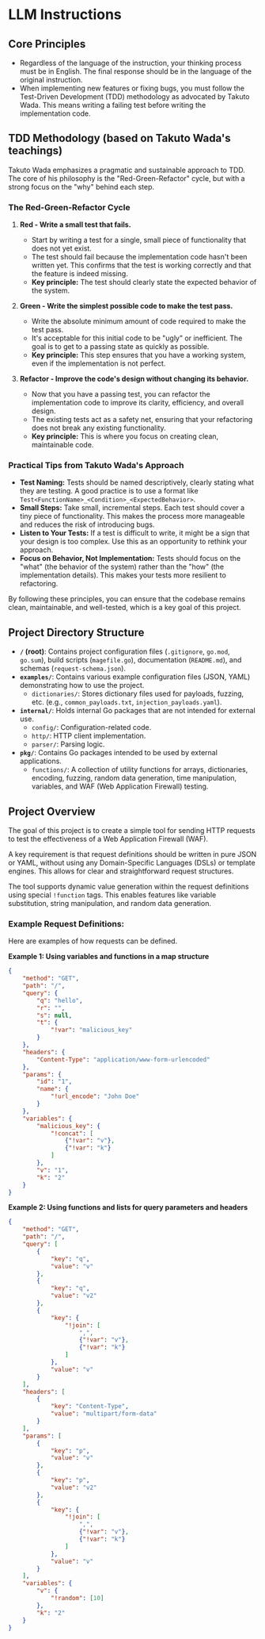 # LLM Instructions

## Core Principles

- Regardless of the language of the instruction, your thinking process must be in English. The final response should be in the language of the original instruction.
- When implementing new features or fixing bugs, you must follow the Test-Driven Development (TDD) methodology as advocated by Takuto Wada. This means writing a failing test before writing the implementation code.

## TDD Methodology (based on Takuto Wada's teachings)

Takuto Wada emphasizes a pragmatic and sustainable approach to TDD. The core of his philosophy is the "Red-Green-Refactor" cycle, but with a strong focus on the "why" behind each step.

### The Red-Green-Refactor Cycle

1.  **Red - Write a small test that fails.**
    *   Start by writing a test for a single, small piece of functionality that does not yet exist.
    *   The test should fail because the implementation code hasn't been written yet. This confirms that the test is working correctly and that the feature is indeed missing.
    *   **Key principle:** The test should clearly state the expected behavior of the system.

2.  **Green - Write the simplest possible code to make the test pass.**
    *   Write the absolute minimum amount of code required to make the test pass.
    *   It's acceptable for this initial code to be "ugly" or inefficient. The goal is to get to a passing state as quickly as possible.
    *   **Key principle:** This step ensures that you have a working system, even if the implementation is not perfect.

3.  **Refactor - Improve the code's design without changing its behavior.**
    *   Now that you have a passing test, you can refactor the implementation code to improve its clarity, efficiency, and overall design.
    *   The existing tests act as a safety net, ensuring that your refactoring does not break any existing functionality.
    *   **Key principle:** This is where you focus on creating clean, maintainable code.

### Practical Tips from Takuto Wada's Approach

*   **Test Naming:** Tests should be named descriptively, clearly stating what they are testing. A good practice is to use a format like `Test<FunctionName>_<Condition>_<ExpectedBehavior>`.
*   **Small Steps:** Take small, incremental steps. Each test should cover a tiny piece of functionality. This makes the process more manageable and reduces the risk of introducing bugs.
*   **Listen to Your Tests:** If a test is difficult to write, it might be a sign that your design is too complex. Use this as an opportunity to rethink your approach.
*   **Focus on Behavior, Not Implementation:** Tests should focus on the "what" (the behavior of the system) rather than the "how" (the implementation details). This makes your tests more resilient to refactoring.

By following these principles, you can ensure that the codebase remains clean, maintainable, and well-tested, which is a key goal of this project.

## Project Directory Structure

- **`/` (root)**: Contains project configuration files (`.gitignore`, `go.mod`, `go.sum`), build scripts (`magefile.go`), documentation (`README.md`), and schemas (`request-schema.json`).
- **`examples/`**: Contains various example configuration files (JSON, YAML) demonstrating how to use the project.
    - `dictionaries/`: Stores dictionary files used for payloads, fuzzing, etc. (e.g., `common_payloads.txt`, `injection_payloads.yaml`).
- **`internal/`**: Holds internal Go packages that are not intended for external use.
    - `config/`: Configuration-related code.
    - `http/`: HTTP client implementation.
    - `parser/`: Parsing logic.
- **`pkg/`**: Contains Go packages intended to be used by external applications.
    - `functions/`: A collection of utility functions for arrays, dictionaries, encoding, fuzzing, random data generation, time manipulation, variables, and WAF (Web Application Firewall) testing.

## Project Overview

The goal of this project is to create a simple tool for sending HTTP requests to test the effectiveness of a Web Application Firewall (WAF).

A key requirement is that request definitions should be written in pure JSON or YAML, without using any Domain-Specific Languages (DSLs) or template engines. This allows for clear and straightforward request structures.

The tool supports dynamic value generation within the request definitions using special `!function` tags. This enables features like variable substitution, string manipulation, and random data generation.

### Example Request Definitions:

Here are examples of how requests can be defined.

**Example 1: Using variables and functions in a map structure**

```json
{
    "method": "GET",
    "path": "/",
    "query": {
        "q": "hello",
        "r": "",
        "s": null,
        "t": {
            "!var": "malicious_key"
        }
    },
    "headers": {
        "Content-Type": "application/www-form-urlencoded"
    },
    "params": {
        "id": "1",
        "name": {
            "!url_encode": "John Doe"
        }
    },
    "variables": {
        "malicious_key": {
            "!concat": [
                {"!var": "v"},
                {"!var": "k"}
            ]
        },
        "v": "1",
        "k": "2"
    }
}
```

**Example 2: Using functions and lists for query parameters and headers**

```json
{
    "method": "GET",
    "path": "/",
    "query": [
        {
            "key": "q",
            "value": "v"
        },
        {
            "key": "q",
            "value": "v2"
        },
        {
            "key": {
                "!join": [
                    ",",
                    {"!var": "v"},
                    {"!var": "k"}
                ]
            },
            "value": "v"
        }
    ],
    "headers": [
        {
            "key": "Content-Type",
            "value": "multipart/form-data"
        }
    ],
    "params": [
        {
            "key": "p",
            "value": "v"
        },
        {
            "key": "p",
            "value": "v2"
        },
        {
            "key": {
                "!join": [
                    ",",
                    {"!var": "v"},
                    {"!var": "k"}
                ]
            },
            "value": "v"
        }
    ],
    "variables": {
        "v": {
            "!random": [10]
        },
        "k": "2"
    }
}
```